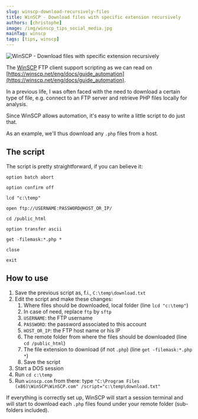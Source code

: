 ```yaml
---
slug: winscp-download-recursively-files
title: WinSCP - Download files with specific extension recursively
authors: [christophe]
image: /img/winscp_tips_social_media.jpg
mainTag: winscp
tags: [tips, winscp]
---
```

![WinSCP - Download files with specific extension recursively](/img/winscp_tips_banner.jpg)

The [WinSCP](https://winscp.net/) FTP client support scripting as we can read on [https://winscp.net/eng/docs/guide_automation](https://winscp.net/eng/docs/guide_automation).

In a previous life, I was often faced with the need to download a certain type of file, e.g. connect to an FTP server and retrieve PHP files locally for analysis.

Since WinSCP allows automation, it's easy to write a little script to do just that.

As an example, we'll thus download any `.php` files from a host.

<!-- truncate -->

## The script

The script is pretty straightforward, if you can believe it:

<Snippet filename="C:\temp\download.txt">

```batch
option batch abort

option confirm off

lcd "c:\temp"

open ftp://USERNAME:PASSWORD@HOST_OR_IP/

cd /public_html

option transfer ascii

get -filemask:*.php *

close

exit
```

</Snippet>

## How to use

1. Save the previous script as, f.i., `C:\temp\download.txt`
2. Edit the script and make these changes:
   1. Where files should be downloaded, local folder (line `lcd "c:\temp"`)
   2. In case of need, replace `ftp` by `sftp`
   3. `USERNAME`: the FTP username
   4. `PASSWORD`: the password associated to this account
   5. `HOST_OR_IP`: the FTP host name or his IP
   6. The remote folder from where the files should be downloaded (line `cd /public_html`)
   7. The file extension to download (if not `.php`) (line `get -filemask:*.php *`)
   8. Save the script
3. Start a DOS session
4. Run `cd c:\temp`
5. Run `winscp.com` from there: type `"C:\Program Files (x86)\WinSCP\WinSCP.com" /script="c:\temp\download.txt"`

If everything is correctly set up, WinSCP will start a session terminal and will start to download each `.php` files found under your remote folder (sub-folders included).
